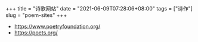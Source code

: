 +++
title = "诗歌网站"
date = "2021-06-09T07:28:06+08:00"
tags = ["诗作"]
slug = "poem-sites"
+++

- <https://www.poetryfoundation.org/>
- <https://poets.org/>
